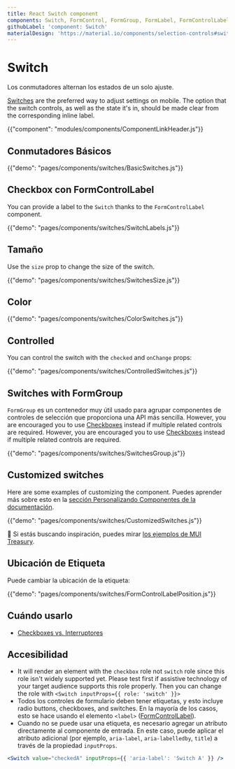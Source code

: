 ```yaml
---
title: React Switch component
components: Switch, FormControl, FormGroup, FormLabel, FormControlLabel
githubLabel: 'component: Switch'
materialDesign: 'https://material.io/components/selection-controls#switches'
---
```


# Switch

<p class="description">Los conmutadores alternan los estados de un solo ajuste.</p>

[Switches](https://material.io/design/components/selection-controls.html#switches) are the preferred way to adjust settings on mobile. The option that the switch controls, as well as the state it's in, should be made clear from the corresponding inline label.

{{"component": "modules/components/ComponentLinkHeader.js"}}

## Conmutadores Básicos

{{"demo": "pages/components/switches/BasicSwitches.js"}}

## Checkbox con FormControlLabel

You can provide a label to the `Switch` thanks to the `FormControlLabel` component.

{{"demo": "pages/components/switches/SwitchLabels.js"}}

## Tamaño

Use the `size` prop to change the size of the switch.

{{"demo": "pages/components/switches/SwitchesSize.js"}}

## Color

{{"demo": "pages/components/switches/ColorSwitches.js"}}

## Controlled

You can control the switch with the `checked` and `onChange` props:

{{"demo": "pages/components/switches/ControlledSwitches.js"}}

## Switches with FormGroup

`FormGroup` es un contenedor muy útil usado para agrupar componentes de controles de selección que proporciona una API más sencilla. However, you are encouraged you to use [Checkboxes](/components/checkboxes/) instead if multiple related controls are required. However, you are encouraged you to use [Checkboxes](/components/checkboxes/) instead if multiple related controls are required.

{{"demo": "pages/components/switches/SwitchesGroup.js"}}

## Customized switches

Here are some examples of customizing the component. Puedes aprender más sobre esto en la [sección Personalizando Componentes de la documentación](/customization/how-to-customize/).

{{"demo": "pages/components/switches/CustomizedSwitches.js"}}

🎨 Si estás buscando inspiración, puedes mirar [los ejemplos de MUI Treasury](https://mui-treasury.com/styles/switch).

## Ubicación de Etiqueta

Puede cambiar la ubicación de la etiqueta:

{{"demo": "pages/components/switches/FormControlLabelPosition.js"}}

## Cuándo usarlo

- [Checkboxes vs. Interruptores](https://uxplanet.org/checkbox-vs-toggle-switch-7fc6e83f10b8)

## Accesibilidad

- It will render an element with the `checkbox` role not `switch` role since this role isn't widely supported yet. Please test first if assistive technology of your target audience supports this role properly. Then you can change the role with `<Switch inputProps={{ role: 'switch' }}>`
- Todos los controles de formulario deben tener etiquetas, y esto incluye radio buttons, checkboxes, and switches. En la mayoría de los casos, esto se hace usando el elemento `<label>` ([FormControlLabel](/api/form-control-label/)).
- Cuando no se puede usar una etiqueta, es necesario agregar un atributo directamente al componente de entrada. En este caso, puede aplicar el atributo adicional (por ejemplo, `aria-label`, `aria-labelledby`, `title`) a través de la propiedad `inputProps`.

```jsx
<Switch value="checkedA" inputProps={{ 'aria-label': 'Switch A' }} />
```
